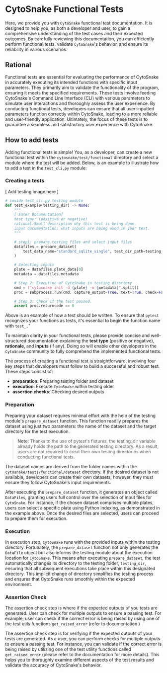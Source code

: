 # CytoSnake Functional Tests

Here, we provide you with `CytoSnake` functional test documentation.
It is designed to help you, as both a developer and user, to gain a comprehensive understanding of the test cases and their expected outcomes.
By carefully reviewing this documentation, you can efficiently perform functional tests, validate `CytoSnake`'s behavior, and ensure its reliability in various scenarios.

## Rational

Functional tests are essential for evaluating the performance of CytoSnake in accurately executing its intended functions with specific input parameters.
They primarily aim to validate the functionality of the program, ensuring it meets the specified requirements.
These tests involve feeding CytoSnake's Command Line Interface (CLI) with various parameters to simulate user interactions and thoroughly assess the user experience.
By conducting functional tests, developers can ensure that all user-inputted parameters function correctly within CytoSnake, leading to a more reliable and user-friendly application.
Ultimately, the focus of these tests is to guarantee a seamless and satisfactory user experience with CytoSnake.

## How to add tests

Adding functional tests is simple! You, as a developer, can create a new functional test within the `cytosnake/test/functional` directory and select a module where the test will be added.
Below, is an example to illustrate how to add a test in the `test_cli,py` module:

### Creating a tests

[ Add testing image here ]

```python
# inside test_cli.py testing module
def test_example(testing_dir) -> None:
    """
    [ Enter Documentation]
    test type: (positive or negative)
    rational:Small description why this test is being done.
    input documentation: what inputs are being used in your test.
    """

    # step1: prepare testing files and select input files
    datafiles = prepare_dataset(
        test_data_name="standard_sqlite_single", test_dir_path=testing_dir
    )

    # Selecting inputs
    plate = datafiles.plate_data[0]
    metadata = datafiles.metadata

    # Step 2: Execution of CytoSnake in testing directory
    cmd = f"cytosnake init -d {plate} -m {metadata}".split()
    proc = subprocess.run(cmd, capture_output=True, text=True, check=False)

    # Step 3: Check if the test passed.
    assert proc.returncode == 0
```

Above is an example of how a test should be written.
To ensure that `pytest` recognizes your functions as tests, it's essential to begin the function name with `test_.`"

To maintain clarity in your functional tests, please provide concise and well-structured documentation explaining the **test type** (positive or negative), **rationale**, and **inputs** (if any).
Doing so will enable other developers in the `CytoSnake` community to fully comprehend the implemented functional tests.

The process of creating a functional test is straightforward, involving four key steps that developers must follow to build a successful and robust test.
These steps consist of:

- **preparation**: Preparing testing folder and dataset
- **execution**: Execute `CytoSnake` within testing older
- **assertion checks**: Checking desired outputs

### Preparation

Preparing your dataset requires minimal effort with the help of the testing module's `prepare_dataset` function.
This function readily prepares the dataset using just two parameters: the name of the dataset and the target directory for the test execution.

> **Note**: Thanks to the use of pytest's fixtures, the testing_dir variable already holds the path to the generated testing directory. As a result, users are not required to creat their own testing directories when conducting functional tests.

The dataset names are derived from the folder names within the `cytosnake/tests/functional/dataset` directory.
If the desired dataset is not available, developers can create their own datasets; however, they must ensure they follow CytoSnake's input requirements.

After executing the `prepare_dataset` function, it generates an object called `DataFiles`, granting users full control over the selection of input files for `CytoSnake`.
For instance, if the chosen dataset comprises multiple plates, users can select a specific plate using Python indexing, as demonstrated in the example above.
Once the desired files are selected, users can proceed to prepare them for execution.

### Execution

In execution step, `CytoSnake` runs with the provided inputs within the testing directory.
Fortunately, the `prepare_dataset` function not only generates the `DataFile` object but also informs the testing module about the execution location for `CytoSnake`. This means after executing `prepare_dataset`, the test automatically changes its directory to the testing folder, `testing_dir`, ensuring that all subsequent executions take place within this designated directory. This implicit change of directory simplifies the testing process and ensures that CytoSnake runs smoothly within the expected environment.

### Assertion Check

The assertion check step is where if the expected outputs of you tests are generated. User can check for multiple outputs to ensure a passing test. For example, user can check if the correct error is being raised by using one of the test utils functions `get_raised_error` (refer to documentation )

The assertion check step is for verifying if the expected outputs of your tests are generated.
As a user, you can perform checks for multiple outputs to ensure a passing test.
For instance, you can validate if the correct error is being raised by utilizing one of the test utility functions called `get_raised_error` (please refer to the documentation for more details).
This helps you to thoroughly examine different aspects of the test results and validate the accuracy of CytoSnake's behavior.
